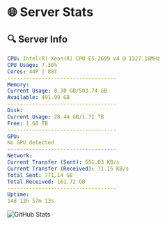 # 🌐 Server Stats
## 🔍 Server Info
```yaml
CPU: Intel(R) Xeon(R) CPU E5-2699 v4 @ 1327.18MHz
CPU Usage: 7.30%
Cores: 44P | 88T
-----------------------------------
Memory:
Current Usage: 8.30 GB/503.74 GB
Available: 491.99 GB
-----------------------------------
Disk:
Current Usage: 28.44 GB/1.71 TB
Free: 1.60 TB
-----------------------------------
GPU:
No GPU detected
-----------------------------------
Network:
Current Transfer (Sent): 551.03 KB/s
Current Transfer (Received): 71.15 KB/s
Total Sent: 771.14 GB
Total Received: 161.72 GB
-----------------------------------
Uptime:
14d 13h 57m 13s
```
![GitHub Stats](https://img.shields.io/badge/Updated-2025-05-04_07:06:01-blue)